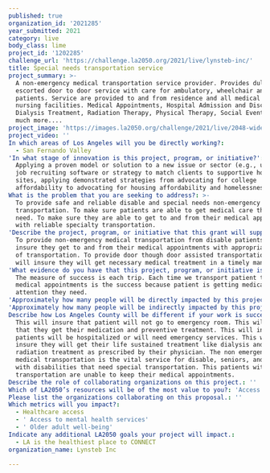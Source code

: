 ```yaml
---
published: true
organization_id: '2021285'
year_submitted: 2021
category: live
body_class: lime
project_id: '1202285'
challenge_url: 'https://challenge.la2050.org/2021/live/lynsteb-inc/'
title: Special needs transportation service
project_summary: >-
  A non-emergency medical transportation service provider. Provides dully
  escorted door to door service with care for ambulatory, wheelchair and gurney
  patients. Service are provided to and from residence and all medical and
  nursing facilities. Medical Appointments, Hospital Admission and Discharges,
  Dialysis Treatment, Radiation Therapy, Physical Therapy, Social Events and
  much more....
project_image: 'https://images.la2050.org/challenge/2021/live/2048-wide/lynsteb-inc.jpg'
project_video: ''
In which areas of Los Angeles will you be directly working?:
  - San Fernando Valley
'In what stage of innovation is this project, program, or initiative?': >-
  Applying a proven model or solution to a new issue or sector (e.g., using a
  job recruiting software or strategy to match clients to supportive housing
  sites, applying demonstrated strategies from advocating for college
  affordability to advocating for housing affordability and homelessness, etc.)
What is the problem that you are seeking to address?: >-
  To provide safe and reliable disable and special needs non-emergency medical
  transportation. To make sure patients are able to get medical care that they
  need. To make sure they are able to get to and from their medical appointments
  with reliable specialty transportation.
'Describe the project, program, or initiative that this grant will support to address the problem identified.': >-
  To provide non-emergency medical transportation from disable patients. To
  insure they get to and from their medical appointments with appropriate mode
  of transportation. To provide door though door assisted transportation. This
  will insure they will get necessary medical treatment in a timely manner.
'What evidence do you have that this project, program, or initiative is or will be successful, and how will you define and measure success?': >-
  The measure of success is each trip. Each time we transport patient to their
  medical appointments is the success because patient is getting medical
  attention they need.
'Approximately how many people will be directly impacted by this project, program, or initiative?': '10'
'Approximately how many people will be indirectly impacted by this project, program, or initiative?': '100'
Describe how Los Angeles County will be different if your work is successful.: >-
  This will insure that patient will not go to emergency room. This will insure
  that they get their medication and preventive treatment. This will insure less
  patients will be hospitalized or will need emergency services. This will
  insure they will get their life sustained treatment like dialysis and
  radiation treatment as prescribed by their physician. The non emergency
  medical transportation is the vital service for disable, seniors, and people
  with disabilities that need special transportation. This patients without
  transportation are unable to keep their medical appointments.
Describe the role of collaborating organizations on this project.: ''
Which of LA2050’s resources will be of the most value to you?: 'Access to the LA2050 community,Strategy assistance and implementation'
Please list the organizations collaborating on this proposal.: ''
Which metrics will you impact?:
  - Healthcare access
  - ' Access to mental health services'
  - ' Older adult well-being'
Indicate any additional LA2050 goals your project will impact.:
  - LA is the healthiest place to CONNECT
organization_name: Lynsteb Inc

---
```

